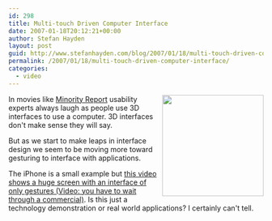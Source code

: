 ```yaml
---
id: 298
title: Multi-touch Driven Computer Interface
date: 2007-01-18T20:12:21+00:00
author: Stefan Hayden
layout: post
guid: http://www.stefanhayden.com/blog/2007/01/18/multi-touch-driven-computer-interface/
permalink: /2007/01/18/multi-touch-driven-computer-interface/
categories:
  - video
---
```

<p><img src="/blog/wp-content/3dinterface.jpg" width="200" style="float:right;" />In movies like <a href="http://www.imdb.com/title/tt0181689/">Minority Report</a> usability experts always laugh as people use 3D interfaces to use a computer. 3D interfaces don't make sense they will say.</p>
<p>But as we start to make leaps in interface design we seem to be moving more toward gesturing to interface with applications.</p>
<p> The iPhone is a small example but <a href="http://fastcompany.com/video/general/perceptivepixel.html">this video shows a huge screen with an interface of only gestures (Video: you have to wait through a commercial)</a>. Is this just a technology demonstration or real world applications? I certainly can't tell.
</p>
